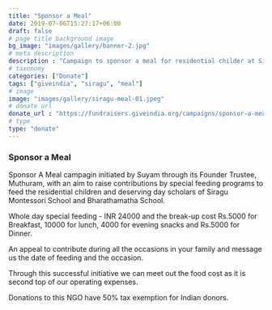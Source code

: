 ```yaml
---
title: "Sponsor a Meal"
date: 2019-07-06T15:27:17+06:00
draft: false
# page title background image
bg_image: "images/gallery/banner-2.jpg"
# meta description
description : "Campaign to sponsor a meal for residential childer at Siragu"
# taxonomy
categories: ["Donate"]
tags: ["giveindia", "siragu", "meal"]
# image
image: "images/gallery/siragu-meal-01.jpeg"
# donate url
donate_url : "https://fundraisers.giveindia.org/campaigns/sponsor-a-meal-1"
# type
type: "donate"
---
```


### Sponsor a Meal

Sponsor A Meal campagin initiated by Suyam through its Founder Trustee, 
Muthuram, with an aim to raise contributions by special feeding programs to 
feed the residential children and deserving day scholars of Siragu Montessori 
School and Bharathamatha School.

Whole day special feeding - INR 24000 and the break-up cost Rs.5000 for 
Breakfast, 10000 for lunch, 4000 for evening snacks and Rs.5000 for Dinner.

An appeal to contribute during all the occasions in your family and message us 
the date of feeding and the occasion.

Through this successful initiative we can meet out the food cost as it is 
second top of our operating expenses.

Donations to this NGO have 50% tax exemption for Indian donors.
